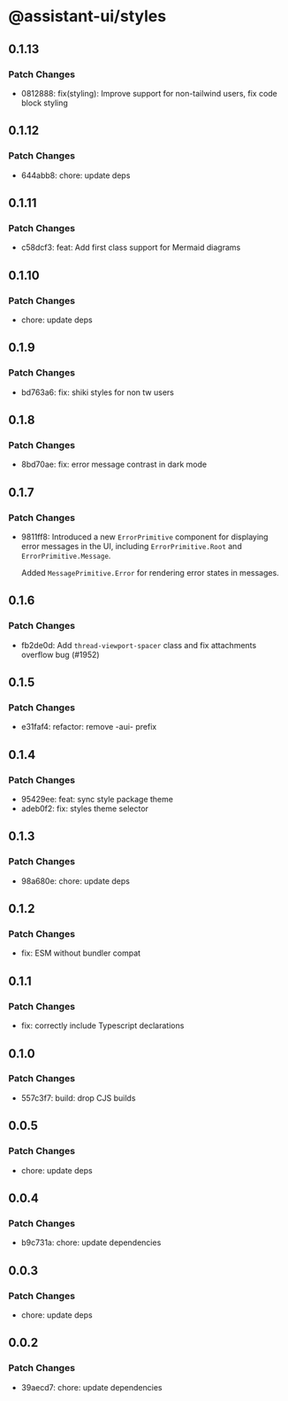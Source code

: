 # @assistant-ui/styles

## 0.1.13

### Patch Changes

- 0812888: fix(styling): Improve support for non-tailwind users, fix code block styling

## 0.1.12

### Patch Changes

- 644abb8: chore: update deps

## 0.1.11

### Patch Changes

- c58dcf3: feat: Add first class support for Mermaid diagrams

## 0.1.10

### Patch Changes

- chore: update deps

## 0.1.9

### Patch Changes

- bd763a6: fix: shiki styles for non tw users

## 0.1.8

### Patch Changes

- 8bd70ae: fix: error message contrast in dark mode

## 0.1.7

### Patch Changes

- 9811ff8: Introduced a new `ErrorPrimitive` component for displaying error messages in the UI, including `ErrorPrimitive.Root` and `ErrorPrimitive.Message`.

  Added `MessagePrimitive.Error` for rendering error states in messages.

## 0.1.6

### Patch Changes

- fb2de0d: Add `thread-viewport-spacer` class and fix attachments overflow bug (#1952)

## 0.1.5

### Patch Changes

- e31faf4: refactor: remove -aui- prefix

## 0.1.4

### Patch Changes

- 95429ee: feat: sync style package theme
- adeb0f2: fix: styles theme selector

## 0.1.3

### Patch Changes

- 98a680e: chore: update deps

## 0.1.2

### Patch Changes

- fix: ESM without bundler compat

## 0.1.1

### Patch Changes

- fix: correctly include Typescript declarations

## 0.1.0

### Patch Changes

- 557c3f7: build: drop CJS builds

## 0.0.5

### Patch Changes

- chore: update deps

## 0.0.4

### Patch Changes

- b9c731a: chore: update dependencies

## 0.0.3

### Patch Changes

- chore: update deps

## 0.0.2

### Patch Changes

- 39aecd7: chore: update dependencies
